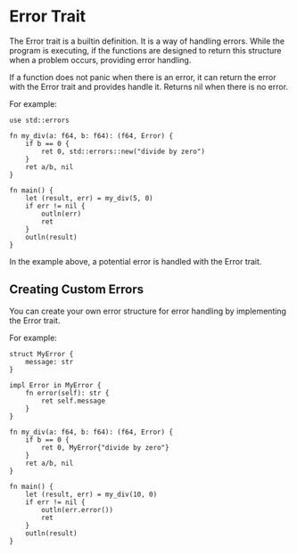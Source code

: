 # Error Trait
The Error trait is a builtin definition. It is a way of handling errors. While the program is executing, if the functions are designed to return this structure when a problem occurs, providing error handling.

If a function does not panic when there is an error, it can return the error with the Error trait and provides handle it. Returns nil when there is no error.

For example:
```
use std::errors

fn my_div(a: f64, b: f64): (f64, Error) {
    if b == 0 {
        ret 0, std::errors::new("divide by zero")
    }
    ret a/b, nil
}

fn main() {
    let (result, err) = my_div(5, 0)
    if err != nil {
        outln(err)
        ret
    }
    outln(result)
}
```
In the example above, a potential error is handled with the Error trait.

## Creating Custom Errors
You can create your own error structure for error handling by implementing the Error trait.

For example:
```
struct MyError {
    message: str
}

impl Error in MyError {
    fn error(self): str {
        ret self.message
    }
}

fn my_div(a: f64, b: f64): (f64, Error) {
    if b == 0 {
        ret 0, MyError{"divide by zero"}
    }
    ret a/b, nil
}

fn main() {
    let (result, err) = my_div(10, 0)
    if err != nil {
        outln(err.error())
        ret
    }
    outln(result)
}
```
